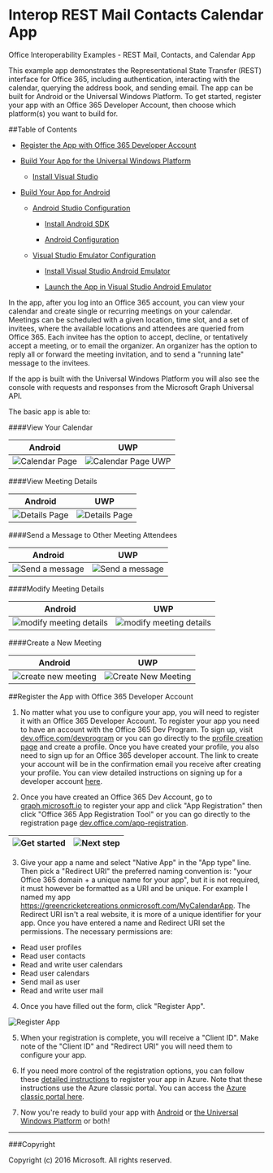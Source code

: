 # Interop REST Mail Contacts Calendar App

Office Interoperability Examples - REST Mail, Contacts, and Calendar App

This example app demonstrates the Representational State Transfer (REST) interface for Office 365, including authentication, interacting with the calendar, querying the address book, and sending email. The app can be built for Android or the Universal Windows Platform. To get started, register your app with an Office 365 Developer Account, then choose which platform(s) you want to build for. 

##Table of Contents

* [Register the App with Office 365 Developer Account](#register-the-app-with-office-365-developer-account)

* [Build Your App for the Universal Windows Platform](/UWP)

  * [Install Visual Studio](/UWP#install-visual-studio)

* [Build Your App for Android](/Android)

  * [Android Studio Configuration](/Android#android-studio-configuration)

    * [Install Android SDK](/Android#install-android-sdk)

    * [Android Configuration](/Android#android-configuration)

  * [Visual Studio Emulator Configuration](/Android#visual-studio-emulator-configuration)

    * [Install Visual Studio Android Emulator](/Android#install-visual-studio-android-emulator)

    * [Launch the App in Visual Studio Android Emulator](/Android#launch-the-app-in-visual-studio-android-emulator)

In the app, after you log into an Office 365 account, you can view your calendar and create single or recurring meetings on your calendar. Meetings can be scheduled with a given location, time slot, and a set of invitees, where the available locations and attendees are queried from Office 365. Each invitee has the option to accept, decline, or tentatively accept a meeting, or to email the organizer. An organizer has the option to reply all or forward the meeting invitation, and to send a "running late" message to the invitees.

If the app is built with the Universal Windows Platform you will also see the console with requests and responses from the Microsoft Graph Universal API.

The basic app is able to:

####View Your Calendar

Android | UWP
--- | ---
![Calendar Page](/img/app-calendar.jpg) | ![Calendar Page UWP](/img/app-calendar-uwp.jpg)

####View Meeting Details

Android | UWP
--- | ---
![Details Page](/img/app-meeting-details.jpg) | ![Details Page](/img/app-meeting-details-uwp.jpg)

####Send a Message to Other Meeting Attendees

Android | UWP
--- | ---
![Send a message](/img/app-reply-all.jpg) | ![Send a message](/img/app-reply-all-UWP.jpg)

####Modify Meeting Details

Android | UWP
--- | ---
![modify meeting details](/img/app-modify-meeting.jpg) | ![modify meeting details](/img/app-modify-meeting-UWP.jpg)

####Create a New Meeting

Android | UWP
--- | ---
![create new meeting](/img/app-create-meeting.jpg) | ![Create New Meeting](/img/app-create-meeting-uwp.jpg)

##Register the App with Office 365 Developer Account

1. No matter what you use to configure your app, you will need to register it with an Office 365 Developer Account. To register your app you need to have an account with the Office 365 Dev Program. To sign up, visit [dev.office.com/devprogram](http://dev.office.com/devprogram) or you can go directly to the [profile creation page](https://profile.microsoft.com/RegSysProfileCenter/wizardnp.aspx?wizid=14b845d0-938c-45af-b061-f798fbb4d170&lcid=1033) and create a profile. Once you have created your profile, you also need to sign up for an Office 365 developer account. The link to create your account will be in the confirmation email you receive after creating your profile. You can view detailed instructions on signing up for a developer account [here](https://msdn.microsoft.com/en-us/library/office/fp179924.aspx#o365_signup).

2. Once you have created an Office 365 Dev Account, go to [graph.microsoft.io](http://graph.microsoft.io/en-us/) to register your app and click "App Registration" then click "Office 365 App Registration Tool" or you can go directly to the registration page [dev.office.com/app-registration](http://dev.office.com/app-registration).

  ![Get started](/img/ms-graph-get-started.jpg) | ![Next step](/img/ms-graph-get-started-2.jpg)
  --- | ---

3. Give your app a name and select "Native App" in the "App type" line. Then pick a "Redirect URI" the preferred naming convention is: "your Office 365 domain + a unique name for your app", but it is not required, it must however be formatted as a URI and be unique. For example I named my app https://greencricketcreations.onmicrosoft.com/MyCalendarApp. The Redirect URI isn't a real website, it is more of a unique identifier for your app. Once you have entered a name and Redirect URI set the permissions. The necessary permissions are:

  * Read user profiles
  * Read user contacts
  * Read and write user calendars
  * Read user calendars
  * Send mail as user
  * Read and write user mail

4. Once you have filled out the form, click "Register App".

  ![Register App](/img/ms-graph-get-started-3.jpg)

5. When your registration is complete, you will receive a "Client ID". Make note of the "Client ID" and "Redirect URI" you will need them to configure your app.

6. If you need more control of the registration options, you can follow these [detailed instructions](https://github.com/jasonjoh/office365-azure-guides/blob/master/RegisterAnAppInAzure.md) to register your app in Azure. Note that these instructions use the Azure classic portal. You can access the [Azure classic portal here](https://manage.windowsazure.com/).

7. Now you're ready to build your app with [Android](/Android) or [the Universal Windows Platform](/UWP) or both!

---

###Copyright

Copyright (c) 2016 Microsoft. All rights reserved.
